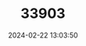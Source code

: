 ---
title: "33903"
category: "Milicia excelsa"
draft: false
date: 2024-02-22 13:03:50
languages:
  English: ["African Teak", "Iroko"]
  Undetermined: ["Abang", "Kambala", "Mandji", "Mereira", "Mvule", "Odoum", "Odum", "Oroko", "Rokko", "Semli"]
---